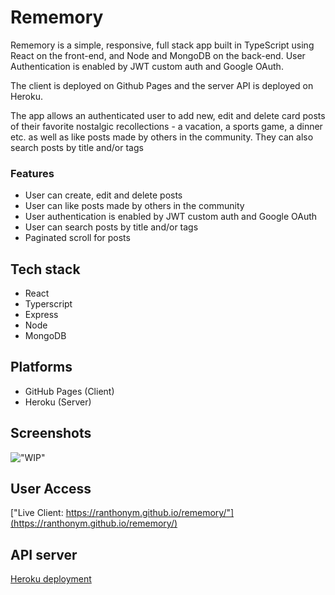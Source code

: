 # Rememory

Rememory is a simple, responsive, full stack app built in TypeScript using React on the front-end, and Node and MongoDB on the back-end. User Authentication is enabled by JWT custom auth and Google OAuth.

The client is deployed on Github Pages and the server API is deployed on Heroku.

The app allows an authenticated user to add new, edit and delete card posts of their favorite nostalgic recollections - a vacation, a sports game, a dinner etc. as well as like posts made by others in the community. They can also search posts by title and/or tags

### Features

- User can create, edit and delete posts
- User can like posts made by others in the community
- User authentication is enabled by JWT custom auth and Google OAuth
- User can search posts by title and/or tags
- Paginated scroll for posts

## Tech stack

- React
- Typerscript
- Express
- Node
- MongoDB

## Platforms

- GitHub Pages (Client)
- Heroku (Server)

## Screenshots

!["WIP"](WIP)

## User Access

["Live Client: https://ranthonym.github.io/rememory/"](https://ranthonym.github.io/rememory/)

## API server

[Heroku deployment](https://rememory-project-api.herokuapp.com/posts)
